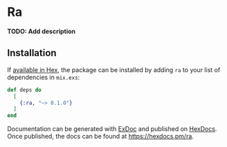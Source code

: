# Ra

**TODO: Add description**

## Installation

If [available in Hex](https://hex.pm/docs/publish), the package can be installed
by adding `ra` to your list of dependencies in `mix.exs`:

```elixir
def deps do
  [
    {:ra, "~> 0.1.0"}
  ]
end
```

Documentation can be generated with [ExDoc](https://github.com/elixir-lang/ex_doc)
and published on [HexDocs](https://hexdocs.pm). Once published, the docs can
be found at <https://hexdocs.pm/ra>.

